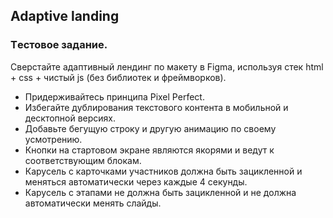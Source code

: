 ## Adaptive landing### Tестовое задание.Сверстайте адаптивный лендинг по макету в Figma, используя стек html + css + чистый js (без библиотек и фреймворков).- Придерживайтесь принципа Pixel Perfect.- Избегайте дублирования текстового контента в мобильной и десктопной версиях.- Добавьте бегущую строку и другую анимацию по своему усмотрению.- Кнопки на стартовом экране являются якорями и ведут к соответствующим блокам.- Карусель с карточками участников должна быть зацикленной и меняться автоматически через каждые 4 секунды.- Карусель с этапами не должна быть зацикленной и не должна автоматически менять слайды.
